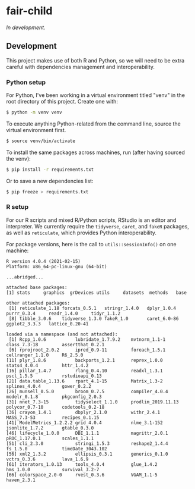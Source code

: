 # fair-child

_In development._

## Development

This project makes use of both R and Python, so we will need to be extra careful with dependencies management and interoperability.

### Python setup

For Python, I've been working in a virtual environment titled "venv" in the root directory of this project. Create one with:

```bash
$ python -m venv venv
```

To execute anything Python-related from the command line, source the virtual environment first.

```bash
$ source venv/bin/activate
```

To install the same packages across machines, run (after having sourced the venv):

```bash
$ pip install -r requirements.txt
```

Or to save a new dependencies list:

```bash
$ pip freeze > requirements.txt
```

### R setup

For our R scripts and mixed R/Python scripts, RStudio is an editor and interpreter. We currently require the `tidyverse`, `caret`, and `fakeR` packages, as well as `reticulate`, which provides Python interoperability.

For package versions, here is the call to `utils::sessionInfo()` on one machine:

```
R version 4.0.4 (2021-02-15)
Platform: x86_64-pc-linux-gnu (64-bit)

...abridged...

attached base packages:
[1] stats     graphics  grDevices utils     datasets  methods   base     

other attached packages:
 [1] reticulate_1.18 forcats_0.5.1   stringr_1.4.0   dplyr_1.0.4     purrr_0.3.4     readr_1.4.0     tidyr_1.1.2    
 [8] tibble_3.0.6    tidyverse_1.3.0 fakeR_1.0       caret_6.0-86    ggplot2_3.3.3   lattice_0.20-41

loaded via a namespace (and not attached):
 [1] Rcpp_1.0.6           lubridate_1.7.9.2    mvtnorm_1.1-1        class_7.3-18         assertthat_0.2.1    
 [6] rprojroot_2.0.2      ipred_0.9-11         foreach_1.5.1        cellranger_1.1.0     R6_2.5.0            
[11] plyr_1.8.6           backports_1.2.1      reprex_1.0.0         stats4_4.0.4         httr_1.4.2          
[16] pillar_1.4.7         rlang_0.4.10         readxl_1.3.1         pscl_1.5.5           rstudioapi_0.13     
[21] data.table_1.13.6    rpart_4.1-15         Matrix_1.3-2         splines_4.0.4        gower_0.2.2         
[26] munsell_0.5.0        broom_0.7.5          compiler_4.0.4       modelr_0.1.8         pkgconfig_2.0.3     
[31] nnet_7.3-15          tidyselect_1.1.0     prodlim_2019.11.13   polycor_0.7-10       codetools_0.2-18    
[36] crayon_1.4.1         dbplyr_2.1.0         withr_2.4.1          MASS_7.3-53          recipes_0.1.15      
[41] ModelMetrics_1.2.2.2 grid_4.0.4           nlme_3.1-152         jsonlite_1.7.2       gtable_0.3.0        
[46] lifecycle_1.0.0      DBI_1.1.1            magrittr_2.0.1       pROC_1.17.0.1        scales_1.1.1        
[51] cli_2.3.0            stringi_1.5.3        reshape2_1.4.4       fs_1.5.0             timeDate_3043.102   
[56] xml2_1.3.2           ellipsis_0.3.1       generics_0.1.0       vctrs_0.3.6          lava_1.6.9          
[61] iterators_1.0.13     tools_4.0.4          glue_1.4.2           hms_1.0.0            survival_3.2-7      
[66] colorspace_2.0-0     rvest_0.3.6          VGAM_1.1-5           haven_2.3.1
```